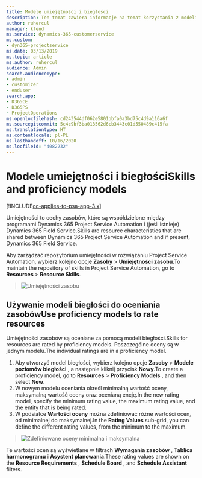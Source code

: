 ```yaml
---
title: Modele umiejętności i biegłości
description: Ten temat zawiera informacje na temat korzystania z modeli umiejętności i biegłości.
author: ruhercul
manager: kfend
ms.service: dynamics-365-customerservice
ms.custom:
- dyn365-projectservice
ms.date: 03/13/2019
ms.topic: article
ms.author: ruhercul
audience: Admin
search.audienceType:
- admin
- customizer
- enduser
search.app:
- D365CE
- D365PS
- ProjectOperations
ms.openlocfilehash: cd243544df062e5801bbfa0a3bd75c4d9a116a6f
ms.sourcegitcommit: 5c4c9bf3ba018562d6cb3443c01d550489c415fa
ms.translationtype: HT
ms.contentlocale: pl-PL
ms.lasthandoff: 10/16/2020
ms.locfileid: "4082232"
---
```

# <a name="skills-and-proficiency-models"></a><span data-ttu-id="efb60-103">Modele umiejętności i biegłości</span><span class="sxs-lookup"><span data-stu-id="efb60-103">Skills and proficiency models</span></span>

[!INCLUDE[cc-applies-to-psa-app-3.x](../includes/cc-applies-to-psa-app-3x.md)]

<span data-ttu-id="efb60-104">Umiejętności to cechy zasobów, które są współdzielone między programami Dynamics 365 Project Service Automation i (jeśli istnieje) Dynamics 365 Field Service.</span><span class="sxs-lookup"><span data-stu-id="efb60-104">Skills are resource characteristics that are shared between Dynamics 365 Project Service Automation and if present, Dynamics 365 Field Service.</span></span> 

<span data-ttu-id="efb60-105">Aby zarządzać repozytorium umiejętności w rozwiązaniu Project Service Automation, wybierz kolejno opcje **Zasoby** \> **Umiejętności zasobu**.</span><span class="sxs-lookup"><span data-stu-id="efb60-105">To maintain the repository of skills in Project Service Automation, go to **Resources** \> **Resource Skills**.</span></span> 

> ![Umiejętności zasobu](media/Resource-Management-image84.png)

## <a name="use-proficiency-models-to-rate-resources"></a><span data-ttu-id="efb60-107">Używanie modeli biegłości do oceniania zasobów</span><span class="sxs-lookup"><span data-stu-id="efb60-107">Use proficiency models to rate resources</span></span>

<span data-ttu-id="efb60-108">Umiejętności zasobów są oceniane za pomocą modeli biegłości.</span><span class="sxs-lookup"><span data-stu-id="efb60-108">Skills for resources are rated by proficiency models.</span></span> <span data-ttu-id="efb60-109">Poszczególne oceny są w jednym modelu.</span><span class="sxs-lookup"><span data-stu-id="efb60-109">The individual ratings are in a proficiency model.</span></span> 

1. <span data-ttu-id="efb60-110">Aby utworzyć model biegłości, wybierz kolejno opcje **Zasoby** \> **Modele poziomów biegłości** , a następnie kliknij przycisk **Nowy**.</span><span class="sxs-lookup"><span data-stu-id="efb60-110">To create a proficiency model, go to **Resources** \> **Proficiency Models** , and then select **New**.</span></span>
2. <span data-ttu-id="efb60-111">W nowym modelu oceniania określ minimalną wartość oceny, maksymalną wartość oceny oraz ocenianą encję.</span><span class="sxs-lookup"><span data-stu-id="efb60-111">In the new rating model, specify the minimum rating value, the maximum rating value, and the entity that is being rated.</span></span>
3. <span data-ttu-id="efb60-112">W podsiatce **Wartości oceny** można zdefiniować różne wartości ocen, od minimalnej do maksymalnej.</span><span class="sxs-lookup"><span data-stu-id="efb60-112">In the **Rating Values** sub-grid, you can define the different rating values, from the minimum to the maximum.</span></span>

> ![Zdefiniowane oceny minimalna i maksymalna](media/Resource-Management-image85.png)

<span data-ttu-id="efb60-114">Te wartości ocen są wyświetlane w filtrach **Wymagania zasobów** , **Tablica harmonogramu** i **Asystent planowania**.</span><span class="sxs-lookup"><span data-stu-id="efb60-114">These rating values are shown on the **Resource Requirements** , **Schedule Board** , and **Schedule Assistant** filters.</span></span>
